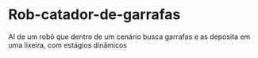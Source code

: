# Rob-catador-de-garrafas
AI de um robô que dentro de um cenário busca garrafas e as deposita em uma lixeira, com estágios dinâmicos
